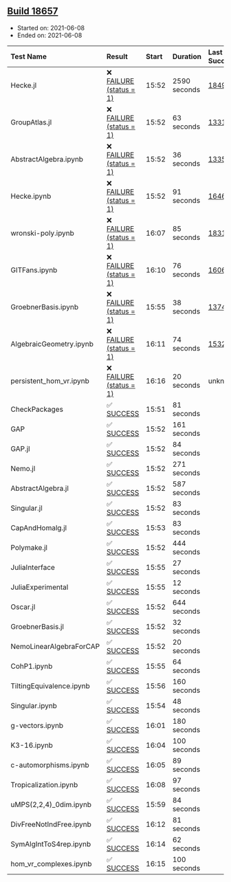 ## [Build 18657](https://oscarci.mathematik.uni-kl.de/job/oscar/18657/)

* Started on: 2021-06-08
* Ended on: 2021-06-08

| Test Name    | Result | Start | Duration | Last Success | First Failure |
|:-------------|:-------|:------|:---------|:-------------|:--------------|
| Hecke.jl | ❌ [FAILURE (status = 1)](https://oscarci.mathematik.uni-kl.de/job/oscar/18657/artifact/logs/build-18657/Hecke.jl.log) | 15:52 | 2590 seconds | [18490](https://oscarci.mathematik.uni-kl.de/job/oscar/18490/) | [18491](https://oscarci.mathematik.uni-kl.de/job/oscar/18491/) |
| GroupAtlas.jl | ❌ [FAILURE (status = 1)](https://oscarci.mathematik.uni-kl.de/job/oscar/18657/artifact/logs/build-18657/GroupAtlas.jl.log) | 15:52 | 63 seconds | [13311](https://oscarci.mathematik.uni-kl.de/job/oscar/13311/) | [13312](https://oscarci.mathematik.uni-kl.de/job/oscar/13312/) |
| AbstractAlgebra.ipynb | ❌ [FAILURE (status = 1)](https://oscarci.mathematik.uni-kl.de/job/oscar/18657/artifact/logs/build-18657/AbstractAlgebra.ipynb.log) | 15:52 | 36 seconds | [13355](https://oscarci.mathematik.uni-kl.de/job/oscar/13355/) | [13356](https://oscarci.mathematik.uni-kl.de/job/oscar/13356/) |
| Hecke.ipynb | ❌ [FAILURE (status = 1)](https://oscarci.mathematik.uni-kl.de/job/oscar/18657/artifact/logs/build-18657/Hecke.ipynb.log) | 15:52 | 91 seconds | [16463](https://oscarci.mathematik.uni-kl.de/job/oscar/16463/) | [16464](https://oscarci.mathematik.uni-kl.de/job/oscar/16464/) |
| wronski-poly.ipynb | ❌ [FAILURE (status = 1)](https://oscarci.mathematik.uni-kl.de/job/oscar/18657/artifact/logs/build-18657/wronski-poly.ipynb.log) | 16:07 | 85 seconds | [18314](https://oscarci.mathematik.uni-kl.de/job/oscar/18314/) | [18315](https://oscarci.mathematik.uni-kl.de/job/oscar/18315/) |
| GITFans.ipynb | ❌ [FAILURE (status = 1)](https://oscarci.mathematik.uni-kl.de/job/oscar/18657/artifact/logs/build-18657/GITFans.ipynb.log) | 16:10 | 76 seconds | [16068](https://oscarci.mathematik.uni-kl.de/job/oscar/16068/) | [16069](https://oscarci.mathematik.uni-kl.de/job/oscar/16069/) |
| GroebnerBasis.ipynb | ❌ [FAILURE (status = 1)](https://oscarci.mathematik.uni-kl.de/job/oscar/18657/artifact/logs/build-18657/GroebnerBasis.ipynb.log) | 15:55 | 38 seconds | [13748](https://oscarci.mathematik.uni-kl.de/job/oscar/13748/) | [13749](https://oscarci.mathematik.uni-kl.de/job/oscar/13749/) |
| AlgebraicGeometry.ipynb | ❌ [FAILURE (status = 1)](https://oscarci.mathematik.uni-kl.de/job/oscar/18657/artifact/logs/build-18657/AlgebraicGeometry.ipynb.log) | 16:11 | 74 seconds | [15322](https://oscarci.mathematik.uni-kl.de/job/oscar/15322/) | [15323](https://oscarci.mathematik.uni-kl.de/job/oscar/15323/) |
| persistent_hom_vr.ipynb | ❌ [FAILURE (status = 1)](https://oscarci.mathematik.uni-kl.de/job/oscar/18657/artifact/logs/build-18657/persistent_hom_vr.ipynb.log) | 16:16 | 20 seconds | unknown | unknown |
| CheckPackages | ✅ [SUCCESS](https://oscarci.mathematik.uni-kl.de/job/oscar/18657/artifact/logs/build-18657/CheckPackages.log) | 15:51 | 81 seconds |  |  |
| GAP | ✅ [SUCCESS](https://oscarci.mathematik.uni-kl.de/job/oscar/18657/artifact/logs/build-18657/GAP.log) | 15:52 | 161 seconds |  |  |
| GAP.jl | ✅ [SUCCESS](https://oscarci.mathematik.uni-kl.de/job/oscar/18657/artifact/logs/build-18657/GAP.jl.log) | 15:52 | 84 seconds |  |  |
| Nemo.jl | ✅ [SUCCESS](https://oscarci.mathematik.uni-kl.de/job/oscar/18657/artifact/logs/build-18657/Nemo.jl.log) | 15:52 | 271 seconds |  |  |
| AbstractAlgebra.jl | ✅ [SUCCESS](https://oscarci.mathematik.uni-kl.de/job/oscar/18657/artifact/logs/build-18657/AbstractAlgebra.jl.log) | 15:52 | 587 seconds |  |  |
| Singular.jl | ✅ [SUCCESS](https://oscarci.mathematik.uni-kl.de/job/oscar/18657/artifact/logs/build-18657/Singular.jl.log) | 15:52 | 83 seconds |  |  |
| CapAndHomalg.jl | ✅ [SUCCESS](https://oscarci.mathematik.uni-kl.de/job/oscar/18657/artifact/logs/build-18657/CapAndHomalg.jl.log) | 15:53 | 83 seconds |  |  |
| Polymake.jl | ✅ [SUCCESS](https://oscarci.mathematik.uni-kl.de/job/oscar/18657/artifact/logs/build-18657/Polymake.jl.log) | 15:52 | 444 seconds |  |  |
| JuliaInterface | ✅ [SUCCESS](https://oscarci.mathematik.uni-kl.de/job/oscar/18657/artifact/logs/build-18657/JuliaInterface.log) | 15:55 | 27 seconds |  |  |
| JuliaExperimental | ✅ [SUCCESS](https://oscarci.mathematik.uni-kl.de/job/oscar/18657/artifact/logs/build-18657/JuliaExperimental.log) | 15:55 | 12 seconds |  |  |
| Oscar.jl | ✅ [SUCCESS](https://oscarci.mathematik.uni-kl.de/job/oscar/18657/artifact/logs/build-18657/Oscar.jl.log) | 15:52 | 644 seconds |  |  |
| GroebnerBasis.jl | ✅ [SUCCESS](https://oscarci.mathematik.uni-kl.de/job/oscar/18657/artifact/logs/build-18657/GroebnerBasis.jl.log) | 15:52 | 32 seconds |  |  |
| NemoLinearAlgebraForCAP | ✅ [SUCCESS](https://oscarci.mathematik.uni-kl.de/job/oscar/18657/artifact/logs/build-18657/NemoLinearAlgebraForCAP.log) | 15:52 | 20 seconds |  |  |
| CohP1.ipynb | ✅ [SUCCESS](https://oscarci.mathematik.uni-kl.de/job/oscar/18657/artifact/logs/build-18657/CohP1.ipynb.log) | 15:55 | 64 seconds |  |  |
| TiltingEquivalence.ipynb | ✅ [SUCCESS](https://oscarci.mathematik.uni-kl.de/job/oscar/18657/artifact/logs/build-18657/TiltingEquivalence.ipynb.log) | 15:56 | 160 seconds |  |  |
| Singular.ipynb | ✅ [SUCCESS](https://oscarci.mathematik.uni-kl.de/job/oscar/18657/artifact/logs/build-18657/Singular.ipynb.log) | 15:54 | 48 seconds |  |  |
| g-vectors.ipynb | ✅ [SUCCESS](https://oscarci.mathematik.uni-kl.de/job/oscar/18657/artifact/logs/build-18657/g-vectors.ipynb.log) | 16:01 | 180 seconds |  |  |
| K3-16.ipynb | ✅ [SUCCESS](https://oscarci.mathematik.uni-kl.de/job/oscar/18657/artifact/logs/build-18657/K3-16.ipynb.log) | 16:04 | 100 seconds |  |  |
| c-automorphisms.ipynb | ✅ [SUCCESS](https://oscarci.mathematik.uni-kl.de/job/oscar/18657/artifact/logs/build-18657/c-automorphisms.ipynb.log) | 16:05 | 89 seconds |  |  |
| Tropicalization.ipynb | ✅ [SUCCESS](https://oscarci.mathematik.uni-kl.de/job/oscar/18657/artifact/logs/build-18657/Tropicalization.ipynb.log) | 16:08 | 97 seconds |  |  |
| uMPS(2,2,4)_0dim.ipynb | ✅ [SUCCESS](https://oscarci.mathematik.uni-kl.de/job/oscar/18657/artifact/logs/build-18657/uMPS-2-2-4-_0dim.ipynb.log) | 15:59 | 84 seconds |  |  |
| DivFreeNotIndFree.ipynb | ✅ [SUCCESS](https://oscarci.mathematik.uni-kl.de/job/oscar/18657/artifact/logs/build-18657/DivFreeNotIndFree.ipynb.log) | 16:12 | 81 seconds |  |  |
| SymAlgIntToS4rep.ipynb | ✅ [SUCCESS](https://oscarci.mathematik.uni-kl.de/job/oscar/18657/artifact/logs/build-18657/SymAlgIntToS4rep.ipynb.log) | 16:14 | 62 seconds |  |  |
| hom_vr_complexes.ipynb | ✅ [SUCCESS](https://oscarci.mathematik.uni-kl.de/job/oscar/18657/artifact/logs/build-18657/hom_vr_complexes.ipynb.log) | 16:15 | 100 seconds |  |  |
